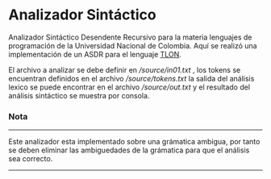 # Analizador Sintáctico

Analizador Sintáctico Desendente Recursivo para la materia lenguajes de programación de la Universidad Nacional de Colombia. Aquí se realizó una implementación de un ASDR  para el lenguaje [TLON](https://sites.google.com/unal.edu.co/wiki-lang-tlon).

El archivo a analizar se debe definir en */source/in01.txt*  , los tokens se encuentran definidos en el archivo */source/tokens.txt*  la salida del análisis lexico se puede encontrar en el archivo */source/out.txt* y el resultado del análisis sintáctico se muestra por consola.

### Nota
***
Este analizador esta implementado sobre una grámatica ambigua, por tanto se deben eliminar las ambiguedades de la grámatica para que el análisis sea correcto.
***